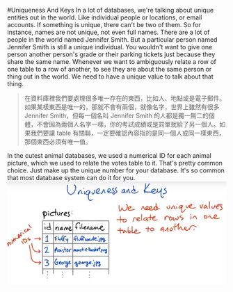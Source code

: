 #Uniqueness And Keys
In a lot of databases, we're talking about unique entities out in the world. Like individual people or locations, or email accounts. If something is unique, there can't be two of them. So for instance, names are not unique, not even full names. There are a lot of people in the world named Jennifer Smith. But a particular person named Jennifer Smith is still a unique individual. You wouldn't want to give one person another person's grade or their parking tickets just because they share the same name. Whenever we want to ambiguously relate a row of one table to a row of another, to see they are about the same person or thing out in the world. We need to have a unique value to talk about that thing.
>在資料庫裡我們要處理很多唯一存在的東西，比如人、地點或是電子郵件。如果某樣東西是唯一的，那就不會有兩個，就像名字，世界上雖然有很多 Jennifer Smith，但每一個名叫 Jennifer Smith 的人都是獨一無二的個體，不會因為兩個人名字一樣，你的考試成績或是罰單就給了另一個人。如果我們要讓 table 有關聯，一定要確認內容指的是同一個人或同一樣東西，那個東西必須有唯一值。

In the cutest animal databases, we used a numerical ID for each animal picture, which we used to relate the votes table to it. That's pretty common choice. Just make up the unique number for your database. It's so common that most database system can do it for you.
![](/assets/unique_1.png)